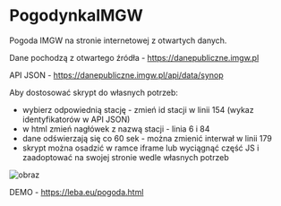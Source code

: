 # PogodynkaIMGW
Pogoda IMGW na stronie internetowej z otwartych danych.

Dane pochodzą z otwartego źródła - https://danepubliczne.imgw.pl

API JSON - https://danepubliczne.imgw.pl/api/data/synop

Aby dostosować skrypt do własnych potrzeb:
  - wybierz odpowiednią stację - zmień id stacji w linii 154 (wykaz identyfikatorów w API JSON)
  - w html zmień nagłówek z nazwą stacji - linia 6 i 84
  - dane odświerzają się co 60 sek - można zmienić interwał w linii 179
  - skrypt można osadzić w ramce iframe lub wyciągnąć część JS i zaadoptować na swojej stronie wedle własnych potrzeb

![obraz](https://github.com/user-attachments/assets/e984a3a2-8a33-4aee-b6da-afec2e78a3b9)

DEMO - https://leba.eu/pogoda.html
